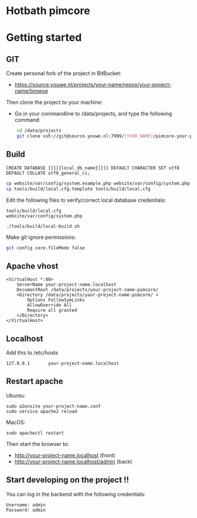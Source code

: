 # Hotbath pimcore #


# Getting started #

## GIT ##

Create personal fork of the project in BitBucket: 

* https://source.youwe.nl/projects/your-name/repos/your-project-name/browse 

Then clone the project to your machine:

* Go in your commandline to /data/projects, and type the following command:
```bash
    cd /data/projects
    git clone ssh://git@source.youwe.nl:7999/[YOUR_NAME]/pimcore-your-project-name.git your-project-name-pimcore
```

## Build ##

```mysql
CREATE DATABASE {[{[{local_db_name}]}]} DEFAULT CHARACTER SET utf8 DEFAULT COLLATE utf8_general_ci;
```

```bash
cp website/var/config/system.example.php website/var/config/system.php
cp tools/build/local.cfg.template tools/build/local.cfg
```

Edit the following files to verify/correct local database credentials:
    
    tools/build/local.cfg
    website/var/config/system.php

```./tools/build/local-build.sh```

Make git ignore permissions:
````bash
git config core.fileMode false
````

## Apache vhost ##

```apacheconfig
<VirtualHost *:80>
    ServerName your-project-name.localhost
    DocumentRoot /data/projects/your-project-name-pimcore/
    <Directory /data/projects/your-project-name-pimcore/ >
        Options FollowSymLinks
        AllowOverride All
        Require all granted
    </Directory>
</VirtualHost>
```

## Localhost ##
Add this to /etc/hosts

    127.0.0.1       your-project-name.localhost


## Restart apache ###

Ubuntu:

    sudo a2ensite your-project-name.conf
    sudo service apache2 reload

MacOS:

    sudo apachectl restart


Then start the browser to:

* http://your-project-name.localhost  (front)
* http://your-project-name.localhost/admin  (back)


## Start developing on the project !! ##

You can log in the backend with the following credentials:

    Username: admin
    Password: admin

